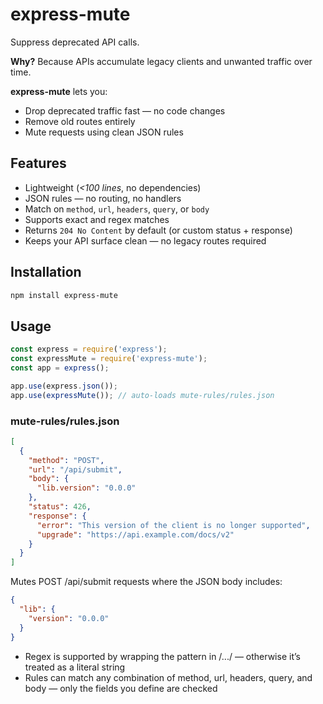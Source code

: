 # express-mute

Suppress deprecated API calls.

**Why?** Because APIs accumulate legacy clients and unwanted traffic over time.

**express-mute** lets you:
- Drop deprecated traffic fast — no code changes
- Remove old routes entirely
- Mute requests using clean JSON rules

## Features

- Lightweight (_<100 lines_, no dependencies)
- JSON rules — no routing, no handlers
- Match on `method`, `url`, `headers`, `query`, or `body`
- Supports exact and regex matches
- Returns `204 No Content` by default (or custom status + response)
- Keeps your API surface clean — no legacy routes required

## Installation

```bash
npm install express-mute
```

## Usage

```js
const express = require('express');
const expressMute = require('express-mute');
const app = express();

app.use(express.json());
app.use(expressMute()); // auto-loads mute-rules/rules.json
```

### mute-rules/rules.json

```json
[
  {
    "method": "POST",
    "url": "/api/submit",
    "body": {
      "lib.version": "0.0.0"
    },
    "status": 426,
    "response": {
      "error": "This version of the client is no longer supported",
      "upgrade": "https://api.example.com/docs/v2"
    }
  }
]
```

Mutes POST /api/submit requests where the JSON body includes:

```json
{
  "lib": {
    "version": "0.0.0"
  }
}
```

* Regex is supported by wrapping the pattern in /.../ — otherwise it’s treated as a literal string
* Rules can match any combination of method, url, headers, query, and body — only the fields you define are checked
